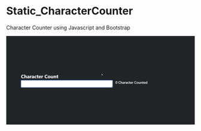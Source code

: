 # Static_CharacterCounter
 Character Counter using Javascript and Bootstrap

![result](result.gif "result")